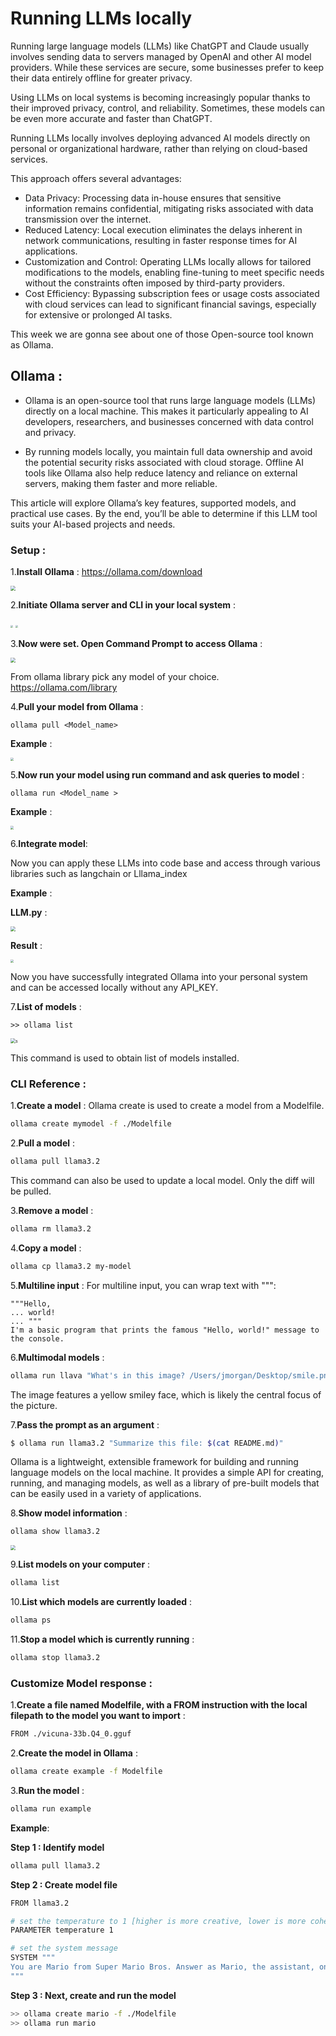 # **Running LLMs locally**

Running large language models (LLMs) like ChatGPT and Claude usually involves sending data to servers managed by OpenAI and other AI model providers. While these services are secure, some businesses prefer to keep their data entirely offline for greater privacy.

Using LLMs on local systems is becoming increasingly popular thanks to their improved privacy, control, and reliability. Sometimes, these models can be even more accurate and faster than ChatGPT.

Running LLMs locally involves deploying advanced AI models directly on personal or organizational hardware, rather than relying on cloud-based services. 

This approach offers several advantages:

- Data Privacy: Processing data in-house ensures that sensitive information remains confidential, mitigating risks associated with data transmission over the internet.
- Reduced Latency: Local execution eliminates the delays inherent in network communications, resulting in faster response times for AI applications.
- Customization and Control: Operating LLMs locally allows for tailored modifications to the models, enabling fine-tuning to meet specific needs without the constraints often imposed by third-party providers.
- Cost Efficiency: Bypassing subscription fees or usage costs associated with cloud services can lead to significant financial savings, especially for extensive or prolonged AI tasks.

This week we are gonna see about one of those Open-source tool known as Ollama.

## Ollama :

- Ollama is an open-source tool that runs large language models (LLMs) directly on a local machine. This makes it particularly appealing to AI developers, researchers, and businesses concerned with data control and privacy.

- By running models locally, you maintain full data ownership and avoid the potential security risks associated with cloud storage. Offline AI tools like Ollama also help reduce latency and reliance on external servers, making them faster and more reliable.

This article will explore Ollama’s key features, supported models, and practical use cases. By the end, you’ll be able to determine if this LLM tool suits your AI-based projects and needs.

### Setup :

1.**Install Ollama** :
https://ollama.com/download

<img src="pic1.png" style="zoom:50%;" />    







2.**Initiate Ollama server and CLI in your local system** : 

<img src="pic2.png" style="zoom:25%;" /> <img src="Pic3.png" style="zoom:25%;" />







3.**Now were set. Open Command Prompt to access Ollama** :

<img src="pic5.png" style="zoom:50%;" />

From ollama library pick any model of your choice.
https://ollama.com/library

4.**Pull your model from Ollama** :

```ollama pull <Model_name>```

**Example** : 

<img src="pic6.png" style="zoom:33%;" />

5.**Now run your model using run command and ask queries to model** :

```ollama run <Model_name > ```

**Example** : 

<img src="pic8.png" style="zoom:33%;" />

6.**Integrate model**:

Now you can apply these LLMs into code base and access through various libraries such as langchain or Lllama_index

**Example** :

**LLM.py** :

<img src="Code.png" style="zoom:50%;" />

**Result** :   

<img src="Coderes.png" style="zoom:33%;" />

Now you have successfully integrated Ollama into your personal system and can be accessed locally without any API_KEY.

7.**List of models** : 

``>> ollama list``

<img src="pic7.png" alt="s" style="zoom:50%;" />

This command is used to obtain list of models installed.

### **CLI Reference** :

1.**Create a model** :
Ollama create is used to create a model from a Modelfile.

```bash []
ollama create mymodel -f ./Modelfile
```

2.**Pull a model** :

```bash []
ollama pull llama3.2
```


This command can also be used to update a local model. Only the diff will be pulled.

3.**Remove a model** :

```bash []
ollama rm llama3.2
```

4.**Copy a model** :

```Bash []
ollama cp llama3.2 my-model
```

5.**Multiline input** :
For multiline input, you can wrap text with """:

```text []
"""Hello,
... world!
... """
I'm a basic program that prints the famous "Hello, world!" message to the console.
```

6.**Multimodal models** :

``` bash
ollama run llava "What's in this image? /Users/jmorgan/Desktop/smile.png"
```

The image features a yellow smiley face, which is likely the central focus of the picture.

7.**Pass the prompt as an argument** :

``` bash
$ ollama run llama3.2 "Summarize this file: $(cat README.md)"
```

Ollama is a lightweight, extensible framework for building and running language models on the local machine. It provides a simple API for creating, running, and managing models, as well as a library of pre-built models that can be easily used in a variety of applications.

8.**Show model information** :

```Bash
ollama show llama3.2
```

<img src="Pic9.png" style="zoom:50%;" />

9.**List models on your computer** :

```Bash []
ollama list
```

10.**List which models are currently loaded** :

```Bash
ollama ps
```

11.**Stop a model which is currently running** :

```bash
ollama stop llama3.2
```

### **Customize Model response** :

1.**Create a file named Modelfile, with a FROM instruction with the local filepath to the model you want to import** :

```Bash
FROM ./vicuna-33b.Q4_0.gguf
```

2.**Create the model in Ollama** :

```bash
ollama create example -f Modelfile
```

3.**Run the model** :

```bash 
ollama run example
```

**Example**:

**Step 1 : Identify model** 

```bash
ollama pull llama3.2
```

**Step 2 : Create model file** 

```bash
FROM llama3.2

# set the temperature to 1 [higher is more creative, lower is more coherent]
PARAMETER temperature 1

# set the system message
SYSTEM """
You are Mario from Super Mario Bros. Answer as Mario, the assistant, only.
"""
```

**Step 3 : Next, create and run the model** 

```bash
>> ollama create mario -f ./Modelfile
>> ollama run mario
```






